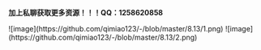 <p><strong>加上私聊获取更多资源！！！QQ：1258620858</strong></p>
![image](https://github.com/qimiao123/-/blob/master/8.13/1.png)
![image](https://github.com/qimiao123/-/blob/master/8.13/2.png)


